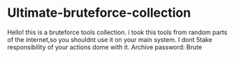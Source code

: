 # Ultimate-bruteforce-collection
Hello! this is a bruteforce tools collection. i took this tools from random parts of the internet,so you shouldnt use it on your main system. I dont 5take responsibility of your actions dome with it. Archive password: Brute
